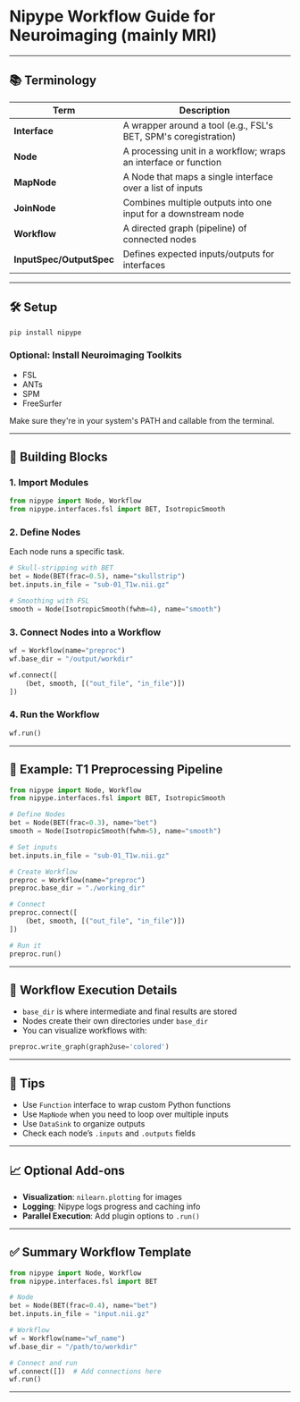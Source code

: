 # Nipype Workflow Guide for Neuroimaging (mainly MRI)

---

## 📚 Terminology

| Term | Description |
| --- | --- |
| **Interface** | A wrapper around a tool (e.g., FSL's BET, SPM's coregistration) |
| **Node** | A processing unit in a workflow; wraps an interface or function |
| **MapNode** | A Node that maps a single interface over a list of inputs |
| **JoinNode** | Combines multiple outputs into one input for a downstream node |
| **Workflow** | A directed graph (pipeline) of connected nodes |
| **InputSpec/OutputSpec** | Defines expected inputs/outputs for interfaces |

---

## 🛠️ Setup

```bash
pip install nipype

```

### Optional: Install Neuroimaging Toolkits

- FSL
- ANTs
- SPM
- FreeSurfer

Make sure they're in your system's PATH and callable from the terminal.

---

## 🧱 Building Blocks

### 1. Import Modules

```python
from nipype import Node, Workflow
from nipype.interfaces.fsl import BET, IsotropicSmooth

```

### 2. Define Nodes

Each node runs a specific task.

```python
# Skull-stripping with BET
bet = Node(BET(frac=0.5), name="skullstrip")
bet.inputs.in_file = "sub-01_T1w.nii.gz"

# Smoothing with FSL
smooth = Node(IsotropicSmooth(fwhm=4), name="smooth")

```

### 3. Connect Nodes into a Workflow

```python
wf = Workflow(name="preproc")
wf.base_dir = "/output/workdir"

wf.connect([
    (bet, smooth, [("out_file", "in_file")])
])

```

### 4. Run the Workflow

```python
wf.run()

```

---

## 🧪 Example: T1 Preprocessing Pipeline

```python
from nipype import Node, Workflow
from nipype.interfaces.fsl import BET, IsotropicSmooth

# Define Nodes
bet = Node(BET(frac=0.3), name="bet")
smooth = Node(IsotropicSmooth(fwhm=5), name="smooth")

# Set inputs
bet.inputs.in_file = "sub-01_T1w.nii.gz"

# Create Workflow
preproc = Workflow(name="preproc")
preproc.base_dir = "./working_dir"

# Connect
preproc.connect([
    (bet, smooth, [("out_file", "in_file")])
])

# Run it
preproc.run()

```

---

## 🧭 Workflow Execution Details

- `base_dir` is where intermediate and final results are stored
- Nodes create their own directories under `base_dir`
- You can visualize workflows with:

```python
preproc.write_graph(graph2use='colored')

```

---

## 📌 Tips

- Use `Function` interface to wrap custom Python functions
- Use `MapNode` when you need to loop over multiple inputs
- Use `DataSink` to organize outputs
- Check each node’s `.inputs` and `.outputs` fields

---

## 📈 Optional Add-ons

- **Visualization**: `nilearn.plotting` for images
- **Logging**: Nipype logs progress and caching info
- **Parallel Execution**: Add plugin options to `.run()`

---

## ✅ Summary Workflow Template

```python
from nipype import Node, Workflow
from nipype.interfaces.fsl import BET

# Node
bet = Node(BET(frac=0.4), name="bet")
bet.inputs.in_file = "input.nii.gz"

# Workflow
wf = Workflow(name="wf_name")
wf.base_dir = "/path/to/workdir"

# Connect and run
wf.connect([])  # Add connections here
wf.run()

```

---